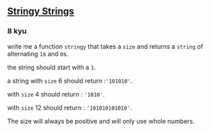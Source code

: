 <h2><a href=https://www.codewars.com/kata/563b74ddd19a3ad462000054/train/javascript target="_blank">Stringy Strings</a></h2><h3>8 kyu</h3><p>write me a function <code>stringy</code> that takes a <code>size</code> and returns a <code>string</code> of alternating <code>1</code>s and <code>0</code>s.</p><p>the string should start with a <code>1</code>.</p><p>a string with <code>size</code> 6 should return :<code>'101010'</code>.</p><p>with <code>size</code> 4 should return : <code>'1010'</code>.</p><p>with <code>size</code> 12 should return : <code>'101010101010'</code>.</p><p>The size will always be positive and will only use whole numbers.</p>
